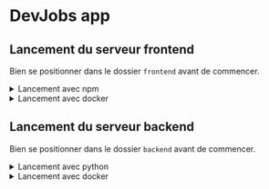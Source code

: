 # DevJobs app

## Lancement du serveur frontend

Bien se positionner dans le dossier `frontend` avant de commencer. 

<details><summary>Lancement avec npm</summary>

### Installation des paquets

```cmd
$ npm i
```

### Lancement du serveur local

```cmd
$ npm run dev
```
</details>

<details><summary>Lancement avec docker</summary>

### Création de l'image

```cmd
$ docker image build . -t devjobs_frontend
```

### Lancement du container

```cmd
$ docker run -dp 5173:5173 devjobs_frontend
```
</details>


## Lancement du serveur backend

Bien se positionner dans le dossier `backend` avant de commencer. 

<details><summary>Lancement avec python</summary>

### Installation et activation de l'environnement virtuel

**Attention**, pour *MacOS*, la deuxième ligne de commande peut être différente

```cmd
$ python -m venv env

////Activation de l'environnement virtuel
// Windows
$ source env/Scripts/activate

// Mac
$ source env/bin/activate
```

### Installation des paquets

```cmd
$ pip install -r requirements.txt
```

Si nouvelle installation de faite dans l'environnement virtuel, ne pas oublier de lancer 

```cmd
$ pip freeze > requirements.txt
```

### Lancement du serveur local

```cmd
python run.py run
```

</details>

<details><summary>Lancement avec docker</summary>

### Création de l'image

```cmd
$ docker image build . -t devjobs_backend
```

### Lancement du container

```cmd
$ docker run devjobs_backend
```

</details>
